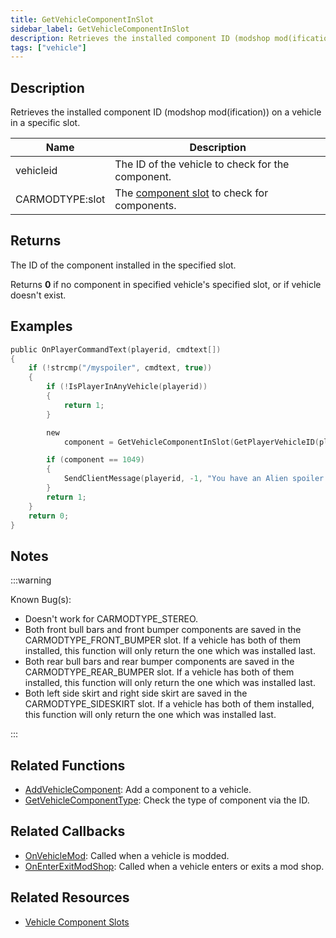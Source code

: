 ```yaml
---
title: GetVehicleComponentInSlot
sidebar_label: GetVehicleComponentInSlot
description: Retrieves the installed component ID (modshop mod(ification)) on a vehicle in a specific slot.
tags: ["vehicle"]
---
```


## Description

Retrieves the installed component ID (modshop mod(ification)) on a vehicle in a specific slot.

| Name            | Description                                                                |
| --------------- | -------------------------------------------------------------------------- |
| vehicleid       | The ID of the vehicle to check for the component.                          |
| CARMODTYPE:slot | The [component slot](../resources/Componentslots) to check for components. |

## Returns

The ID of the component installed in the specified slot.

Returns **0** if no component in specified vehicle's specified slot, or if vehicle doesn't exist.

## Examples

```c
public OnPlayerCommandText(playerid, cmdtext[])
{
    if (!strcmp("/myspoiler", cmdtext, true))
    {
        if (!IsPlayerInAnyVehicle(playerid))
        {
            return 1;
        }

        new
            component = GetVehicleComponentInSlot(GetPlayerVehicleID(playerid), CARMODTYPE_SPOILER);

        if (component == 1049)
        {
            SendClientMessage(playerid, -1, "You have an Alien spoiler installed in your Elegy!");
        }
        return 1;
    }
    return 0;
}
```

## Notes

:::warning

Known Bug(s):

- Doesn't work for CARMODTYPE_STEREO.
- Both front bull bars and front bumper components are saved in the CARMODTYPE_FRONT_BUMPER slot. If a vehicle has both of them installed, this function will only return the one which was installed last. 
- Both rear bull bars and rear bumper components are saved in the CARMODTYPE_REAR_BUMPER slot. If a vehicle has both of them installed, this function will only return the one which was installed last.
- Both left side skirt and right side skirt are saved in the CARMODTYPE_SIDESKIRT slot. If a vehicle has both of them installed, this function will only return the one which was installed last.

:::

## Related Functions

- [AddVehicleComponent](AddVehicleComponent): Add a component to a vehicle.
- [GetVehicleComponentType](GetVehicleComponentType): Check the type of component via the ID.

## Related Callbacks

- [OnVehicleMod](../callbacks/OnVehicleMod): Called when a vehicle is modded.
- [OnEnterExitModShop](../callbacks/OnEnterExitModShop): Called when a vehicle enters or exits a mod shop.

## Related Resources

- [Vehicle Component Slots](../resources/Componentslots)
